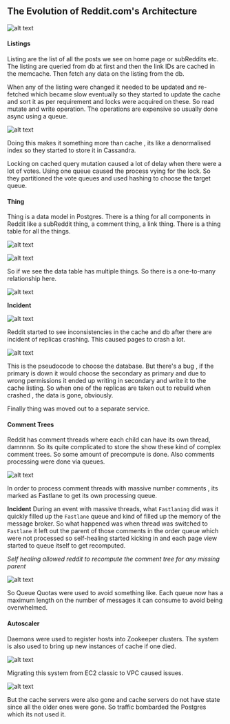 ## The Evolution of Reddit.com's Architecture


![alt text](/resources/Screenshot%202024-04-28%20at%207.09.17%20PM.png)

#### Listings

Listing are the list of all the posts we see on home page or subReddits etc. The listing are queried from db at first and then the link IDs are cached in the memcache. Then fetch any data on the listing from the db.

When any of the listing were changed it needed to be updated and re-fetched which became slow eventually so they started to update the cache and sort it as per requirement and locks were acquired on these. So read mutate and write operation. The operations are expensive so usually done async using a queue.

![alt text](/resources/Screenshot%202024-04-28%20at%207.18.26%20PM.png)


Doing this makes it something more than cache , its like a denormalised index so they started to store it in Cassandra.

Locking on cached query mutation caused a lot of delay when there were a lot of votes. Using one queue caused the process vying for the lock. So they partitioned the vote queues and used hashing to choose the target queue.

#### Thing

Thing is a data model in Postgres. There is a thing for all components in Reddit like a subReddit thing, a comment thing, a link thing. There is a thing table for all the things.

![alt text](/resources/Screenshot%202024-05-01%20at%204.57.29%20PM.png)


![alt text](/resources/Screenshot%202024-05-01%20at%205.00.24%20PM.png)


So if we see the data table has multiple things. So there is a one-to-many relationship here.

![alt text](/resources/Screenshot%202024-05-01%20at%205.03.38%20PM.png)


**Incident**

![alt text](/resources/Screenshot%202024-05-01%20at%205.11.34%20PM.png)

Reddit started to see inconsistencies in the cache and db after there are incident of replicas crashing. This caused pages to crash a lot. 

![alt text](/resources/Screenshot%202024-05-01%20at%205.13.24%20PM.png)


This is the pseudocode to choose the database. But there's a bug , if the primary is down it would choose the secondary as primary and due to wrong permissions it ended up writing in secondary and write it to the cache listing. So when one of the replicas are taken out to rebuild when crashed , the data is gone, obviously. 

Finally thing was moved out to a separate service. 

#### Comment Trees

Reddit has comment threads where each child can have its own thread, damnnnn. So its quite complicated to store the show these kind of complex comment trees. So some amount of precompute is done. Also comments processing were done via queues. 

![alt text](/resources/Screenshot%202024-05-01%20at%205.22.21%20PM.png)


In order to process comment threads with massive number comments , its marked as Fastlane to get its own processing queue. 

**Incident**
During an event with massive threads, what `Fastlaning` did was it quickly filled up the `Fastlane` queue and kind of filled up the memory of the message broker. So what happened was when thread was switched to `Fastlane` it left out the parent of those comments in the order queue which were not processed so self-healing started kicking in and each page view started to queue itself to get recomputed. 

*Self healing allowed reddit to recompute the comment tree for any missing parent*

![alt text](/resources/Screenshot%202024-05-01%20at%205.31.48%20PM.png)


So Queue Quotas were used to avoid something like. Each queue now has a maximum length on the number of messages it can consume to avoid being overwhelmed. 

#### Autoscaler

Daemons were used to register hosts into Zookeeper clusters. The system is also used to bring up new instances of cache if one died. 

![alt text](/resources/Screenshot%202024-05-01%20at%205.43.14%20PM.png)


Migrating this system from EC2 classic to VPC caused issues. 

![alt text](/resources/Screenshot%202024-05-01%20at%205.44.54%20PM.png)


But the cache servers were also gone and cache servers do not have state since all the older ones were gone. So traffic bombarded the Postgres which its not used it.